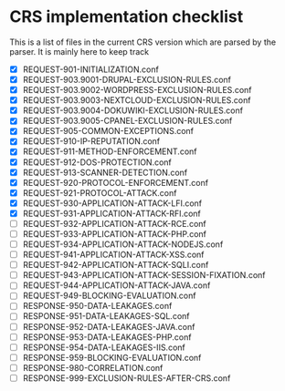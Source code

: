 # CRS implementation checklist

This is a list of files in the current CRS version which are parsed by the parser. It is mainly here to keep track

- [x] REQUEST-901-INITIALIZATION.conf
- [x] REQUEST-903.9001-DRUPAL-EXCLUSION-RULES.conf
- [x] REQUEST-903.9002-WORDPRESS-EXCLUSION-RULES.conf
- [x] REQUEST-903.9003-NEXTCLOUD-EXCLUSION-RULES.conf
- [x] REQUEST-903.9004-DOKUWIKI-EXCLUSION-RULES.conf
- [x] REQUEST-903.9005-CPANEL-EXCLUSION-RULES.conf
- [x] REQUEST-905-COMMON-EXCEPTIONS.conf
- [x] REQUEST-910-IP-REPUTATION.conf
- [x] REQUEST-911-METHOD-ENFORCEMENT.conf
- [x] REQUEST-912-DOS-PROTECTION.conf
- [x] REQUEST-913-SCANNER-DETECTION.conf
- [x] REQUEST-920-PROTOCOL-ENFORCEMENT.conf
- [x] REQUEST-921-PROTOCOL-ATTACK.conf
- [x] REQUEST-930-APPLICATION-ATTACK-LFI.conf
- [x] REQUEST-931-APPLICATION-ATTACK-RFI.conf
- [ ] REQUEST-932-APPLICATION-ATTACK-RCE.conf
- [ ] REQUEST-933-APPLICATION-ATTACK-PHP.conf
- [ ] REQUEST-934-APPLICATION-ATTACK-NODEJS.conf
- [ ] REQUEST-941-APPLICATION-ATTACK-XSS.conf
- [ ] REQUEST-942-APPLICATION-ATTACK-SQLI.conf
- [ ] REQUEST-943-APPLICATION-ATTACK-SESSION-FIXATION.conf
- [ ] REQUEST-944-APPLICATION-ATTACK-JAVA.conf
- [ ] REQUEST-949-BLOCKING-EVALUATION.conf
- [ ] RESPONSE-950-DATA-LEAKAGES.conf
- [ ] RESPONSE-951-DATA-LEAKAGES-SQL.conf
- [ ] RESPONSE-952-DATA-LEAKAGES-JAVA.conf
- [ ] RESPONSE-953-DATA-LEAKAGES-PHP.conf
- [ ] RESPONSE-954-DATA-LEAKAGES-IIS.conf
- [ ] RESPONSE-959-BLOCKING-EVALUATION.conf
- [ ] RESPONSE-980-CORRELATION.conf
- [ ] RESPONSE-999-EXCLUSION-RULES-AFTER-CRS.conf
